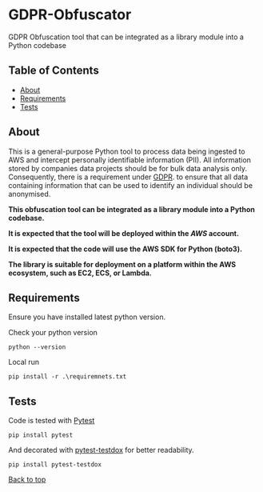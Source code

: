 # GDPR-Obfuscator
GDPR Obfuscation tool that can be integrated as a library module into a Python codebase

## Table of Contents
- [About](#about)
- [Requirements](#requirements)
- [Tests](#tests)

## About
This is a general-purpose Python tool to process data being ingested to AWS and intercept 
personally identifiable information (PII). All information stored by companies data
projects should be for bulk data analysis only. Consequently, there is a requirement
under [GDPR](https://ico.org.uk/media/for-organisations/guide-to-data-protection/guide-to-the-general-data-protection-regulation-gdpr-1-1.pdf/).
to ensure that all data containing information that can be used to identify an individual
should be anonymised.

**This obfuscation tool can be integrated as a library module into a Python codebase.**

**It is expected that the tool will be deployed within the _AWS_ account.**

**It is expected that the code will use the AWS SDK for Python (boto3).**

**The library is suitable for deployment on a platform within the AWS ecosystem, such as EC2, ECS, or Lambda.**

## Requirements
Ensure you have installed latest python version.

Check your python version
```
python --version
```

Local run
```
pip install -r .\requiremnets.txt
```

## Tests

Code is tested with [Pytest](https://docs.pytest.org/en/stable/)
```
pip install pytest
```
And decorated with [pytest-testdox](https://pypi.org/project/pytest-testdox/) for better readability.
```
pip install pytest-testdox
```

[Back to top](#top)

